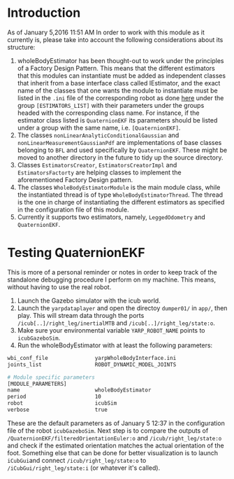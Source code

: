 # Introduction
As of January 5,2016 11:51 AM
In order to work with this module as it currently is, please take into account the following considerations about its structure:
 1. wholeBodyEstimator has been thought-out to work under the principles of a Factory Design Pattern. This means that the different estimators that this modules can instantiate must be added as independent classes that inherit from a base interface class called IEstimator, and the exact name of the classes that one wants the module to instantiate must be listed in the `.ini` file of the corresponding robot as done [here](https://github.com/robotology/codyco-modules/blob/newModule/wholeBodyEstimator/src/modules/wholeBodyEstimator/app/robots/icubGazeboSim/wholeBodyEstimator.ini) under the group `[ESTIMATORS_LIST]` with their parameters under the groups headed with the corresponding class name. For instance, if the estimator class listed is `QuaternionEKF` its parameters should be listed under a group with the same name, i.e. `[QuaternionEKF]`.
 2. The classes `nonLinearAnalyticConditionalGaussian` and `nonLinearMeasurementGaussianPdf` are implementations of base classes belonging to `BFL` and used specifically by `QuaternionEKF`. These might be moved to another directory in the future to tidy up the source directory. 
 3. Classes `EstimatorsCreator`, `EstimatorsCreatorImpl` and `EstimatorsFactorty` are helping classes to implement the aforementioned Factory Design pattern.
 4. The classes `WholeBodyEstimatorModule` is the main module class, while the instantiated thread is of type `WholeBodyEstimatorThread`. The thread is the one in charge of instantiating the different estimators as specified in the configuration file of this module.
 5. Currently it supports two estimators, namely, `LeggedOdometry` and `QuaternionEKF`. 

# Testing QuaternionEKF
This is more of a personal reminder or notes in order to keep track of the standalone debugging procedure I perform on my machine. This means, without having to use the real robot. 
 1. Launch the Gazebo simulator with the icub world.
 2. Launch the `yarpdataplayer` and open the directoy `dumper01/` in `app/`, then play. This will stream data through the ports `/icub[..]/right_leg/inertialMTB` and `/icub[..]/right_leg/state:o`.
 3. Make sure your environmental variable `YARP_ROBOT_NAME` points to `icubGazeboSim`.
 4. Run the wholeBodyEstimator with at least the following parameters:
```bash
wbi_conf_file               yarpWholeBodyInterface.ini
joints_list                 ROBOT_DYNAMIC_MODEL_JOINTS

# Module specific parameters
[MODULE_PARAMETERS]
name                        wholeBodyEstimator
period                      10
robot                       icubSim
verbose                     true
```

These are the default parameters as of January 5 12:37 in the configuration file of the robot `icubGazeboSim`. Next step is to compare the outputs of `/QuaternionEKF/filteredOrientationEuler:o` and `/icub/right_leg/state:o` and check if the estimated orientation matches the actual orientation of the foot. Something else that can be done for better visualization is to launch `iCubGui`and connect `/icub/right_leg/state:o` to `/iCubGui/right_leg/state:i` (or whatever it's called).


